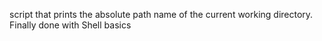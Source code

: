 script that prints the absolute path name of the current working directory.
Finally done with Shell basics
